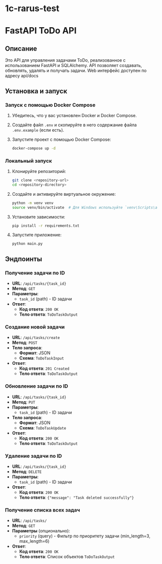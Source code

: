 # 1c-rarus-test


# FastAPI ToDo API

## Описание

Это API для управления задачами ToDo, реализованное с использованием FastAPI и SQLAlchemy. API позволяет создавать, обновлять, удалять и получать задачи.
Web интерфейс доступен по адресу api/docs

## Установка и запуск

### Запуск с помощью Docker Compose

1. Убедитесь, что у вас установлен Docker и Docker Compose.
2. Создайте файл `.env` и скопируйте в него содержание файла `.env.example` (если есть).
3. Запустите проект с помощью Docker Compose:

    ```bash
    docker-compose up -d
    ```

### Локальный запуск

1. Клонируйте репозиторий:

    ```bash
    git clone <repository-url>
    cd <repository-directory>
    ```

2. Создайте и активируйте виртуальное окружение:

    ```bash
    python -m venv venv
    source venv/bin/activate  # Для Windows используйте `venv\Scripts\activate`
    ```

3. Установите зависимости:

    ```bash
    pip install -r requirements.txt
    ```

4. Запустите приложение:
    ```bash
    python main.py
    ```

## Эндпоинты

### Получение задачи по ID

- **URL**: `/api/tasks/{task_id}`
- **Метод**: `GET`
- **Параметры**:
  - `task_id` (path) - ID задачи
- **Ответ**:
  - **Код ответа**: `200 OK`
  - **Тело ответа**: `ToDoTaskOutput`

### Создание новой задачи

- **URL**: `/api/tasks/create`
- **Метод**: `POST`
- **Тело запроса**:
  - **Формат**: JSON
  - **Схема**: `ToDoTaskInput`
- **Ответ**:
  - **Код ответа**: `201 Created`
  - **Тело ответа**: `ToDoTaskOutput`

### Обновление задачи по ID

- **URL**: `/api/tasks/{task_id}`
- **Метод**: `PUT`
- **Параметры**:
  - `task_id` (path) - ID задачи
- **Тело запроса**:
  - **Формат**: JSON
  - **Схема**: `ToDoTaskUpdate`
- **Ответ**:
  - **Код ответа**: `200 OK`
  - **Тело ответа**: `ToDoTaskOutput`

### Удаление задачи по ID

- **URL**: `/api/tasks/{task_id}`
- **Метод**: `DELETE`
- **Параметры**:
  - `task_id` (path) - ID задачи
- **Ответ**:
  - **Код ответа**: `200 OK`
  - **Тело ответа**: `{"message": "Task deleted successfully"}`

### Получение списка всех задач

- **URL**: `/api/tasks/`
- **Метод**: `GET`
- **Параметры** (опционально):
  - `priority` (query) - Фильтр по приоритету задачи (min_length=3, max_length=6)
- **Ответ**:
  - **Код ответа**: `200 OK`
  - **Тело ответа**: Список объектов `ToDoTaskOutput`
